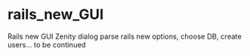 # rails_new_GUI
Rails new GUI Zenity dialog parse rails new options, choose DB, create users... to be continued
